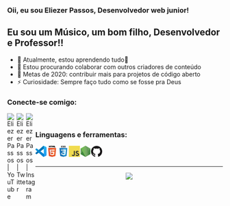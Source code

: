 ### Oii, eu sou Eliezer Passos, Desenvolvedor web junior!

## Eu sou um Músico, um bom filho, Desenvolvedor e Professor!!

- 🌱 Atualmente, estou aprendendo tudo🤣
- 👯 Estou procurando colaborar com outros criadores de conteúdo
- 🥅 Metas de 2020: contribuir mais para projetos de código aberto
- ⚡ Curiosidade: Sempre faço tudo como se fosse pra Deus

### Conecte-se comigo:

[<img align="left" alt="EliezerPassos | YouTube" width="22px" src="https://cdn.jsdelivr.net/npm/simple-icons@v3/icons/youtube.svg" />][youtube]
[<img align="left" alt="EliezerPassos | Twitter" width="22px" src="https://cdn.jsdelivr.net/npm/simple-icons@v3/icons/twitter.svg" />][twitter]
[<img align="left" alt="EliezerPassos | Instagram" width="22px" src="https://cdn.jsdelivr.net/npm/simple-icons@v3/icons/instagram.svg" />][instagram]

<br />

### Linguagens e ferramentas:

<img align="left" alt="Visual Studio Code" width="26px" src="https://raw.githubusercontent.com/github/explore/80688e429a7d4ef2fca1e82350fe8e3517d3494d/topics/visual-studio-code/visual-studio-code.png" />

<img align="left" alt="HTML5" width="26px" src="https://raw.githubusercontent.com/github/explore/80688e429a7d4ef2fca1e82350fe8e3517d3494d/topics/html/html.png" />

<img align="left" alt="CSS3" width="26px" src="https://raw.githubusercontent.com/github/explore/80688e429a7d4ef2fca1e82350fe8e3517d3494d/topics/css/css.png" />

<img align="left" alt="JavaScript" width="26px" src="https://raw.githubusercontent.com/github/explore/80688e429a7d4ef2fca1e82350fe8e3517d3494d/topics/javascript/javascript.png" />

<img align="left" alt="Node.js" width="26px" src="https://raw.githubusercontent.com/github/explore/80688e429a7d4ef2fca1e82350fe8e3517d3494d/topics/nodejs/nodejs.png" />

<img align="left" alt="GitHub" width="26px" src="https://raw.githubusercontent.com/github/explore/78df643247d429f6cc873026c0622819ad797942/topics/github/github.png" />

<br />
<br />

---

<div align="center">
  <a href="https://github.com/eliezerpassos">
  <img height="180em" src="https://github-readme-stats.vercel.app/api?username=eliezerpassos&show_icons=true&theme=blue&include_all_commits=true&count_private=true"/>
 

[twitter]: https://twitter.com/Luuj25
[youtube]: https://www.youtube.com/channel/UCuEzk9Glv6H28ubtlRIyweg
[instagram]: https://www.instagram.com/eliezer_passos/
